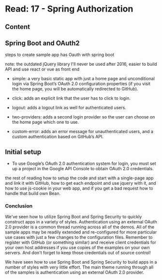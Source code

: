 # Read: 17 - Spring Authorization	

## Content


## Spring Boot and OAuth2

steps to create sample app has Oauth with spring boot

note:  the outdated jQuery library I'll never be used after 2016, easier to build API and use react or vue as front end 

* simple: a very basic static app with just a home page and unconditional login via Spring Boot’s OAuth 2.0 configuration properties (if you visit the home page, you will be automatically redirected to GitHub).

* click: adds an explicit link that the user has to click to login.

* logout: adds a logout link as well for authenticated users.

* two-providers: adds a second login provider so the user can choose on the home page which one to use.

* custom-error: adds an error message for unauthenticated users, and a custom authentication based on GitHub’s API.
## Initial setup
* To use Google’s OAuth 2.0 authentication system for login, you must set up a project in the Google API Console to obtain OAuth 2.0 credentials.

the rest of reading how to setup the code and start with a single-page app and link it with GitHub, how to get each endpoint and use jquery with it, and how to use js-cookie in your web app, and if you get a bad request how to handle that build own Bean.

### Conclusion
We've seen how to utilize Spring Boot and Spring Security to quickly construct apps in a variety of styles. Authentication using an external OAuth 2.0 provider is a common thread running across all of the demos. All of the sample apps may be readily extended and re-configured for more particular use cases with just a few changes to the configuration files. Remember to register with GitHub (or something similar) and receive client credentials for your own host addresses if you use copies of the examples on your own servers. And don't forget to keep those credentials out of source control!

We have seen how to use Spring Boot and Spring Security to build apps in a number of styles with very little effort. The main theme running through all of the samples is authentication using an external OAuth 2.0 provider.
